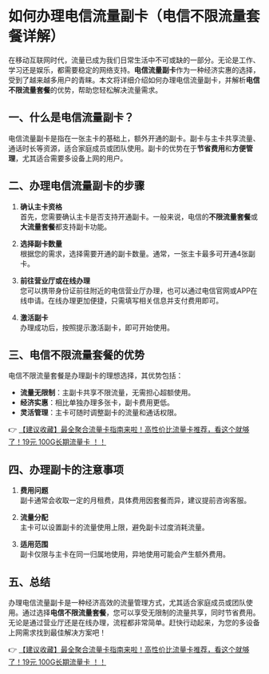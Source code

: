 # 如何办理电信流量副卡（电信不限流量套餐详解）

在移动互联网时代，流量已成为我们日常生活中不可或缺的一部分。无论是工作、学习还是娱乐，都需要稳定的网络支持。**电信流量副卡**作为一种经济实惠的选择，受到了越来越多用户的青睐。本文将详细介绍如何办理电信流量副卡，并解析**电信不限流量套餐**的优势，帮助您轻松解决流量需求。

## 一、什么是电信流量副卡？

电信流量副卡是指在一张主卡的基础上，额外开通的副卡。副卡与主卡共享流量、通话时长等资源，适合家庭成员或团队使用。副卡的优势在于**节省费用**和**方便管理**，尤其适合需要多设备上网的用户。

## 二、办理电信流量副卡的步骤

1. **确认主卡资格**  
   首先，您需要确认主卡是否支持开通副卡。一般来说，电信的**不限流量套餐**或**大流量套餐**都支持副卡功能。

2. **选择副卡数量**  
   根据您的需求，选择需要开通的副卡数量。通常，一张主卡最多可开通4张副卡。

3. **前往营业厅或在线办理**  
   您可以携带身份证前往附近的电信营业厅办理，也可以通过电信官网或APP在线申请。在线办理更加便捷，只需填写相关信息并支付费用即可。

4. **激活副卡**  
   办理成功后，按照提示激活副卡，即可开始使用。

## 三、电信不限流量套餐的优势

电信不限流量套餐是办理副卡的理想选择，其优势包括：

- **流量无限制**：主副卡共享不限流量，无需担心超额使用。  
- **经济实惠**：相比单独办理多张卡，副卡费用更低。  
- **灵活管理**：主卡可随时调整副卡的流量和通话权限。  

👉 [【建议收藏】最全聚合流量卡指南来啦！高性价比流量卡推荐，看这个就够了！19元 100G长期流量卡 ！！](https://bit.ly/Liuliangka)

## 四、办理副卡的注意事项

1. **费用问题**  
   副卡通常会收取一定的月租费，具体费用因套餐而异，建议提前咨询客服。

2. **流量分配**  
   主卡可以设置副卡的流量使用上限，避免副卡过度消耗流量。

3. **适用范围**  
   副卡仅限与主卡在同一归属地使用，异地使用可能会产生额外费用。

## 五、总结

办理电信流量副卡是一种经济高效的流量管理方式，尤其适合家庭成员或团队使用。通过选择**电信不限流量套餐**，您可以享受无限制的流量共享，同时节省费用。无论是通过营业厅还是在线办理，流程都非常简单。赶快行动起来，为您的多设备上网需求找到最佳解决方案吧！

👉 [【建议收藏】最全聚合流量卡指南来啦！高性价比流量卡推荐，看这个就够了！19元 100G长期流量卡 ！！](https://bit.ly/Liuliangka)